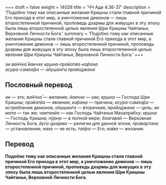 +++
draft = false
weight = 14028
title = 'ЧЧ Ади 4.36-37'
description = 'Подобно тому как описанные желания Кришны стали главной причиной Его прихода в этот мир, а уничтожение демонов — лишь второстепенной причиной, проповедь дхармы для живущих в эту эпоху была лишь второстепенной целью явления Шри Кришны Чайтаньи, Верховной Личности Бога.'
summary = 'Подобно тому как описанные желания Кришны стали главной причиной Его прихода в этот мир, а уничтожение демонов — лишь второстепенной причиной, проповедь дхармы для живущих в эту эпоху была лишь второстепенной целью явления Шри Кришны Чайтаньи, Верховной Личности Бога.'
+++

_эи ва̄н̃чха̄ йаичхе кр̣шн̣а-пра̄кат̣йа-ка̄ран̣а  
асура-сам̇ха̄ра — а̄нушан̇га прайоджана_

## Пословный перевод

_эи_ — это; _ва̄н̃чха̄_ — желание; _йаичхе_ — как; _кр̣шн̣а_ — Господа Шри Кришны; _пра̄кат̣йа_ — явления; _ка̄ран̣а_ — причина; _асура_\-_сам̇ха̄ра_ — истребление демонов; _а̄нушан̇га_ — вторичная; _прайоджана_ — цель; _эи_ _мата_ — так же; _чаитанйа_ — как Господь Чайтанья Махапрабху; _кр̣шн̣а_ — Господь Кришна; _пӯрн̣а_ — в полной мере; _бхагава̄н_ — Верховная Личность Бога; _йуга_\-_дхарма_ — религии для данной эпохи; _правартана_ — установление; _нахе_ — не есть; _та̄н̇ра_ — Его; _ка̄ма_ — желание.

## Перевод

**Подобно тому как описанные желания Кришны стали главной причиной Его прихода в этот мир, а уничтожение демонов — лишь второстепенной причиной, проповедь дхармы для живущих в эту эпоху была лишь второстепенной целью явления Шри Кришны Чайтаньи, Верховной Личности Бога.**
